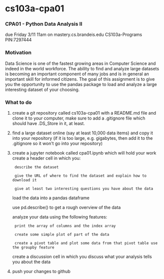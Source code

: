 # cs103a-cpa01
### CPA01 - Python Data Analysis II
due Friday 3/11 11am  on mastery.cs.brandeis.edu 
CS103a-Programs PIN:7297444

### Motivation 
Data Science is one of the fastest growing areas in Computer Science and indeed in the world workforce. The ability to find and analyze large datasets is becoming an important component of many jobs and is in general an important skill for informed citizens. The goal of this assignment is to give you the opportunity to use the pandas package to load and analyze a large interesting dataset of your choosing.

### What to do
1. create a git repository called cs103a-cpa01 with a README.md file and clone it to your computer, make sure to add a .gitignore file which should have .DS_Store in it, at least.

2. find a large dataset online (say at least 10,000 data items) and copy it into your repository (if it is too large, e.g. gigabytes, then add it to the .gitignore so it won't go into your repository)

3. create a jupyter notebook called cpa01.ipynb which will hold your work
    create a header cell in which you: 
    
        describe the dataset
        
        give the URL of where to find the dataset and explain how to download it
        
        give at least two interesting questions you have about the data 

    load the data into a pandas dataframe 
    
    use pd.describe() to get a rough overview of the data
    
    analyze your data using the following features:

        print the array of columns and the index array

        create some simple plot of part of the data

        create a pivot table and plot some data from that pivot table use the groupby feature

    create a discussion cell in which you discuss what your analysis tells you about the data

4. push your changes to github
